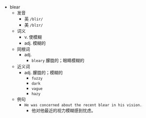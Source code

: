 - blear
  - 发音
    - 英 `/blir/`
    - 美 `/blɪr/`
  - 词义
    - v. 使模糊
    - adj. 模糊的
  - 同根词
    - adj.
      - `bleary` 朦胧的；眼睛模糊的
  - 近义词
    - adj. 朦胧的；模糊的
      - `fuzzy`
      - `dark`
      - `vague`
      - `hazy`
  - 例句
    - `He was concerned about the recent blear in his vision.`
      - 他对他最近的视力模糊感到忧虑。

